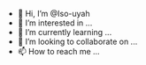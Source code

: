 - 👋 Hi, I’m @Iso-uyah
- 👀 I’m interested in ...
- 🌱 I’m currently learning ...
- 💞️ I’m looking to collaborate on ...
- 📫 How to reach me ...

<!---
Iso-uyah/Iso-uyah is a ✨ special ✨ repository because its `README.md` (this file) appears on your GitHub profile.
You can click the Preview link to take a look at your changes.
--->
